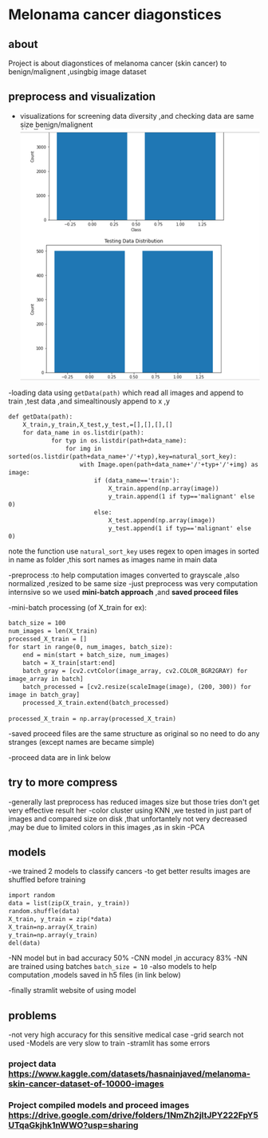 # Melonama cancer diagonstices

## about
Project is about diagonstices of melanoma cancer (skin cancer) to benign/malignent ,usingbig image dataset 

## preprocess and visualization
- visualizations for screening data diversity ,and checking  data are same size benign/malignent
![diversity_plot](readme_images/diversity_plot.png)

-loading data using `getData(path)`
which read all images and append to train ,test data ,and simealtinously append to x ,y
```
def getData(path):
    X_train,y_train,X_test,y_test,=[],[],[],[]
    for data_name in os.listdir(path):
            for typ in os.listdir(path+data_name):
                for img in sorted(os.listdir(path+data_name+'/'+typ),key=natural_sort_key):
                    with Image.open(path+data_name+'/'+typ+'/'+img) as image:
                        if (data_name=='train'):
                            X_train.append(np.array(image))
                            y_train.append(1 if typ=='malignant' else 0)
                        else:
                            X_test.append(np.array(image))
                            y_test.append(1 if typ=='malignant' else 0) 
```
note the function use `natural_sort_key`  uses regex to open images in sorted  in name as folder ,this sort names as images name in main data

-preprocess :to help computation images converted to grayscale ,also normalized ,resized to be same size
-just preprocess was very computation internsive so we used **mini-batch approach** ,and  **saved proceed files**

-mini-batch processing (of X_train for ex):
```
batch_size = 100
num_images = len(X_train)
processed_X_train = []
for start in range(0, num_images, batch_size):
    end = min(start + batch_size, num_images)
    batch = X_train[start:end]
    batch_gray = [cv2.cvtColor(image_array, cv2.COLOR_BGR2GRAY) for image_array in batch]
    batch_processed = [cv2.resize(scaleImage(image), (200, 300)) for image in batch_gray]
    processed_X_train.extend(batch_processed)

processed_X_train = np.array(processed_X_train)

```

-saved proceed files are the same structure as original so no need to do any stranges (except names  are became simple)

-proceed data are in link below 

## try to more compress
-generally last preprocess has reduced images size but those tries don't get very effective result her
-color cluster using KNN ,we tested in just part of images and compared size on disk ,that unfortantely not very decreased ,may be due to limited colors in this images ,as in skin
-PCA 


## models 
-we trained 2 models to classify cancers
-to get better results images are shuffled before training 
```
import random
data = list(zip(X_train, y_train))
random.shuffle(data)
X_train, y_train = zip(*data)
X_train=np.array(X_train)
y_train=np.array(y_train)
del(data)
```
-NN model but in bad accuracy 50%
-CNN model ,in accuracy 83%
-NN are trained using batches `batch_size = 10`
-also models to help computation ,models saved in h5 files (in link below)

-finally stramlit website of using model
## problems 
-not very high accuracy for this sensitive medical case
-grid search not used
-Models are very slow to train
-stramlit has some errors










### project data https://www.kaggle.com/datasets/hasnainjaved/melanoma-skin-cancer-dataset-of-10000-images

### Project compiled models and proceed images https://drive.google.com/drive/folders/1NmZh2jItJPY222FpY5UTqaGkjhk1nWWO?usp=sharing

